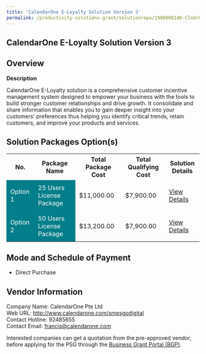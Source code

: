 ```yaml
---
title: 'CalendarOne E-Loyalty Solution Version 3'
permalink: /productivity-solutions-grant/solutionrepo/198800014D-ClndrOn-ELoylty-SLN-v-3-G
---
```


## CalendarOne E-Loyalty Solution Version 3

## Overview

**Description**

CalendarOne E-Loyalty solution is a comprehensive customer incentive management system designed to empower your business with the tools to build  stronger customer relationships and drive growth. It consolidate and share information that enables you to gain deeper insight into your customers' preferences thus helping you identify critical trends, retain customers, and improve your products and services.

## Solution Packages Option(s)

<table>
<tr>
<th><b>No.</b></th>
<th><b>Package Name</b></th>
<th><b>Total Package Cost</b></th>
<th><b>Total Qualifying Cost</b></th>
<th><b>Solution Details</b></th>
</tr>
<tr>
<td style='padding: 10px; background-color: #037E8A; color: #FFFFFF;'>Option 1</td>
<td style='padding: 10px; background-color: #037E8A; color: #FFFFFF;'>25 Users License Package</td>
<td style='padding: 10px;'>$11,000.00</td>
<td style='padding: 10px;'>$7,900.00</td>
<td style='padding: 10px;'><a href='images/psg/198800014D_20240184_30012025_Desensitised_Annex3_Part1.pdf' target='_blank'>View Details</a></td>
</tr>
<tr>
<td style='padding: 10px; background-color: #037E8A; color: #FFFFFF;'>Option 2</td>
<td style='padding: 10px; background-color: #037E8A; color: #FFFFFF;'>50 Users License Package</td>
<td style='padding: 10px;'>$13,200.00</td>
<td style='padding: 10px;'>$7,900.00</td>
<td style='padding: 10px;'><a href='images/psg/198800014D_20240184_30012025_Desensitised_Annex3_Part2.pdf' target='_blank'>View Details</a></td>
</tr>
</table>

## Mode and Schedule of Payment

 - Direct Purchase

## Vendor Information

 Company Name: CalendarOne Pte Ltd<br>Web URL: http://www.calendarone.com/smesgodigital <br>Contact Hotline: 92485655 <br>Contact Email: francis@calendarone.com <br>

Interested companies can get a quotation from the pre-approved vendor, before applying for the PSG through the <a href='https://www.businessgrants.gov.sg/' target='_blank' rel='noopener'>Business Grant Portal (BGP)</a>.

<script src="/jquery/resize-tables.js"></script>
